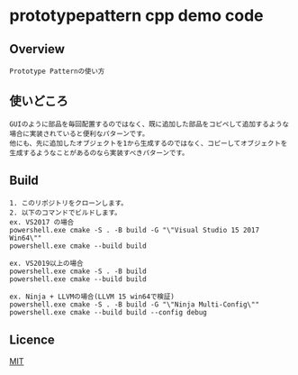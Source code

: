 # prototypepattern cpp demo code

## Overview

    Prototype Patternの使い方

## 使いどころ

    GUIのように部品を毎回配置するのではなく、既に追加した部品をコピペして追加するような場合に実装されていると便利なパターンです。  
    他にも、先に追加したオブジェクトを1から生成するのではなく、コピーしてオブジェクトを生成するようなことがあるのなら実装すべきパターンです。

## Build

    1. このリポジトリをクローンします。  
    2. 以下のコマンドでビルドします。  
    ex. VS2017 の場合  
    powershell.exe cmake -S . -B build -G "\"Visual Studio 15 2017 Win64\""  
    powershell.exe cmake --build build  

    ex. VS2019以上の場合  
    powershell.exe cmake -S . -B build  
    powershell.exe cmake --build build  

    ex. Ninja + LLVMの場合(LLVM 15 win64で検証)  
    powershell.exe cmake -S . -B build -G "\"Ninja Multi-Config\""  
    powershell.exe cmake --build build --config debug

## Licence

[MIT](https://github.com/IwachanOrigin/prototypepattern_cpp/blob/master/LICENSE)

